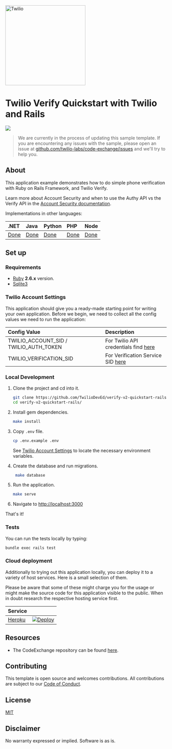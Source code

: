 <a href="https://www.twilio.com">
  <img src="https://static0.twilio.com/marketing/bundles/marketing/img/logos/wordmark-red.svg" alt="Twilio" width="250" />
</a>

# Twilio Verify Quickstart with Twilio and Rails

![](https://github.com/TwilioDevEd/verify-v2-quickstart-rails/workflows/Ruby/badge.svg)

> We are currently in the process of updating this sample template. If you are encountering any issues with the sample, please open an issue at [github.com/twilio-labs/code-exchange/issues](https://github.com/twilio-labs/code-exchange/issues) and we'll try to help you.

## About

This application example demonstrates how to do simple phone verification with Ruby on Rails Framework, and Twilio Verify.

Learn more about Account Security and when to use the Authy API vs the Verify API in the [Account Security documentation](https://www.twilio.com/docs/verify/authy-vs-verify).

Implementations in other languages:

| .NET | Java | Python | PHP | Node |
| :--- | :--- | :----- | :-- | :--- |
| [Done](https://github.com/TwilioDevEd/verify-v2-quickstart-csharp) | [Done](https://github.com/TwilioDevEd/verify-v2-quickstart-java)  | [Done](https://github.com/TwilioDevEd/verify-v2-quickstart-python)    | [Done](https://github.com/TwilioDevEd/verify-v2-quickstart-php) | [Done](https://github.com/TwilioDevEd/verify-v2-quickstart-node)  |

## Set up

### Requirements

- [Ruby](https://www.ruby-lang.org/) **2.6.x** version.
- [Sqlite3](https://www.sqlite.org/)

### Twilio Account Settings

This application should give you a ready-made starting point for writing your own application.
Before we begin, we need to collect all the config values we need to run the application:

| Config Value | Description |
| :----------  | :---------- |
| TWILIO_ACCOUNT_SID / TWILIO_AUTH_TOKEN  | For Twilio API credentials find [here](https://www.twilio.com/console)|
| TWILIO_VERIFICATION_SID  | For Verification Service SID [here](https://www.twilio.com/console/verify/services) |

### Local Development

1. Clone the project and cd into it.
    ```bash
    git clone https://github.com/TwilioDevEd/verify-v2-quickstart-rails.git
    cd verify-v2-quickstart-rails/
    ```

1. Install gem dependencies.
    ```bash
    make install
    ```

1. Copy `.env` file.
    ```bash
    cp .env.example .env
    ```

    See [Twilio Account Settings](#twilio-account-settings) to locate the necessary environment variables.

1. Create the database and run migrations.

   ```bash
    make database
   ```

1. Run the application.
    ```bash
    make serve
    ```

1. Navigate to [http://localhost:3000](http://localhost:3000)

That's it!

### Tests

You can run the tests locally by typing:

```bash
bundle exec rails test
```

### Cloud deployment

Additionally to trying out this application locally, you can deploy it to a variety of host services. Here is a small selection of them.

Please be aware that some of these might charge you for the usage or might make the source code for this application visible to the public. When in doubt research the respective hosting service first.

| Service                           |                                                                                                                                                                                                                           |
| :-------------------------------- | :------------------------------------------------------------------------------------------------------------------------------------------------------------------------------------------------------------------------ |
| [Heroku](https://www.heroku.com/) | [![Deploy](https://www.herokucdn.com/deploy/button.svg)](https://heroku.com/deploy)                                                                                                                                       |

## Resources

- The CodeExchange repository can be found [here](https://github.com/twilio-labs/code-exchange/).

## Contributing

This template is open source and welcomes contributions. All contributions are subject to our [Code of Conduct](https://github.com/twilio-labs/.github/blob/master/CODE_OF_CONDUCT.md).

## License

[MIT](http://www.opensource.org/licenses/mit-license.html)

## Disclaimer

No warranty expressed or implied. Software is as is.

[twilio]: https://www.twilio.com
